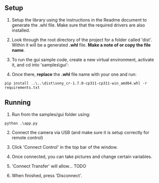 Setup
-----

1. Setup the library using the instructions in the Readme document to generate the .whl file. Make sure that the required drivers are also installed.


2. Look through the root directory of the project for a folder called 'dist'. Within it will be a generated **.whl** file. **Make a note of or copy the file name**.


3. To run the gui sample code, create a new virtual environment, activate it, and cd into 'samples\\gui':


4. Once there, **replace** the **.whl** file name with your one and run:

```shell
pip install ..\..\dist\sony_cr-1.7.0-cp311-cp311-win_amd64.whl -r requirements.txt
```

Running
-------

1. Run from the samples/gui folder using:

```shell
python .\app.py
```

2. Connect the camera via USB (and make sure it is setup correctly for remote control)

3. Click 'Connect Control' in the top bar of the window.

4. Once connected, you can take pictures and change certain variables.

5. 'Connect Transfer' will allow... TODO

5. When finished, press 'Disconnect'.